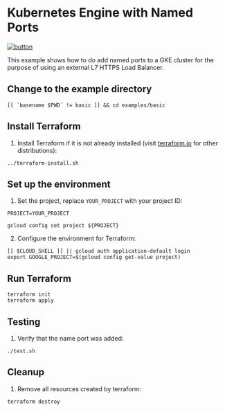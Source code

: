 # Kubernetes Engine with Named Ports

[![button](http://gstatic.com/cloudssh/images/open-btn.png)](https://console.cloud.google.com/cloudshell/open?git_repo=https://github.com/danisla/terraform-google-named-ports&working_dir=examples/gke-named-ports&page=shell&tutorial=README.md)

This example shows how to do add named ports to a GKE cluster for the purpose of using an external L7 HTTPS Load Balancer.

## Change to the example directory

```
[[ `basename $PWD` != basic ]] && cd examples/basic
```

## Install Terraform

1. Install Terraform if it is not already installed (visit [terraform.io](https://terraform.io) for other distributions):

```
../terraform-install.sh
```

## Set up the environment

1. Set the project, replace `YOUR_PROJECT` with your project ID:

```
PROJECT=YOUR_PROJECT
```

```
gcloud config set project ${PROJECT}
```

2. Configure the environment for Terraform:

```
[[ $CLOUD_SHELL ]] || gcloud auth application-default login
export GOOGLE_PROJECT=$(gcloud config get-value project)
```

## Run Terraform

```
terraform init
terraform apply
```

## Testing

1. Verify that the name port was added:

```
./test.sh
```

## Cleanup

1. Remove all resources created by terraform:

```
terraform destroy
```

